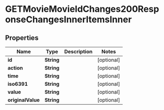 

# GETMovieMovieIdChanges200ResponseChangesInnerItemsInner


## Properties

| Name | Type | Description | Notes |
|------------ | ------------- | ------------- | -------------|
|**id** | **String** |  |  [optional] |
|**action** | **String** |  |  [optional] |
|**time** | **String** |  |  [optional] |
|**iso6391** | **String** |  |  [optional] |
|**value** | **String** |  |  [optional] |
|**originalValue** | **String** |  |  [optional] |



